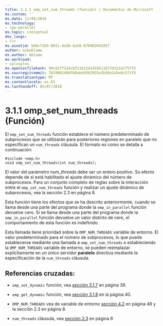 ```yaml
---
title: 3.1.1 omp_set_num_threads (función) | Documentos de Microsoft
ms.custom: ''
ms.date: 11/04/2016
ms.technology:
- cpp-parallel
ms.topic: conceptual
dev_langs:
- C++
ms.assetid: b94cf2b5-8011-4a3b-ba56-676982642857
author: mikeblome
ms.author: mblome
ms.workload:
- cplusplus
ms.openlocfilehash: 99c82ff324cbf21612d2459511877d152e2757f5
ms.sourcegitcommit: 7019081488f68abdd5b2935a3b36e2a5e8c571f8
ms.translationtype: MT
ms.contentlocale: es-ES
ms.lasthandoff: 05/07/2018
---
```

# <a name="311-ompsetnumthreads-function"></a>3.1.1 omp_set_num_threads (Función)
El `omp_set_num_threads` función establece el número predeterminado de subprocesos que se utilizarán para posteriores regiones en paralelo que no especifican un `num_threads` cláusula. El formato es como se detalla a continuación:  
  
```  
#include <omp.h>  
void omp_set_num_threads(int num_threads);  
```  
  
 El valor del parámetro *num_threads* debe ser un entero positivo. Su efecto depende de si está habilitado el ajuste dinámico del número de subprocesos. Para un conjunto completo de reglas sobre la interacción entre el `omp_set_num_threads` función y realizar un ajuste dinámico de subprocesos, vea la sección 2.3 en página 8.  
  
 Esta función tiene los efectos que se ha descrito anteriormente, cuando se llama desde una parte del programa donde la `omp_in_parallel` función devuelve cero. Si se llama desde una parte del programa donde la `omp_in_parallel` función devuelve un valor distinto de cero, el comportamiento de esta función es indefinido.  
  
 Esta llamada tiene prioridad sobre la `OMP_NUM_THREADS` variable de entorno. El valor predeterminado para el número de subprocesos, lo que puede establecerse mediante una llamada a `omp_set_num_threads` o estableciendo la `OMP_NUM_THREADS` variable de entorno, se pueden reemplazar explícitamente en un único servidor **paralelo** directiva mediante la especificación de la `num_threads` cláusula.  
  
## <a name="cross-references"></a>Referencias cruzadas:  
  
-   `omp_set_dynamic` función, vea [sección 3.1.7](../../parallel/openmp/3-1-7-omp-set-dynamic-function.md) en página 39.  
  
-   `omp_get_dynamic` función, vea [sección 3.1.8](../../parallel/openmp/3-1-8-omp-get-dynamic-function.md) en la página 40.  
  
-   `OMP_NUM_THREADS` vea de variable de entorno [sección 4.2](../../parallel/openmp/4-2-omp-num-threads.md) en página 48 y la sección 2.3 en página 8.  
  
-   `num_threads` cláusula, vea [sección 2.3](../../parallel/openmp/2-3-parallel-construct.md) en página 8